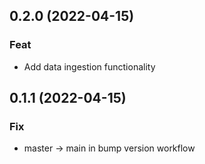 ## 0.2.0 (2022-04-15)

### Feat

- Add data ingestion functionality

## 0.1.1 (2022-04-15)

### Fix

- master -> main in bump version workflow
